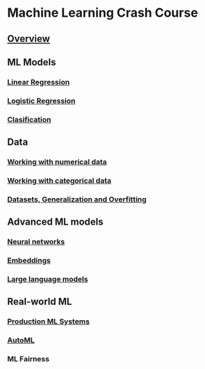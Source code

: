 # Machine Learning Crash Course

## [Overview](./overview.md)

## ML Models

### [Linear Regression](./linear_regression.md)

### [Logistic Regression](./logistic_regression.md)

### [Clasification](./clasification.md)

## Data

### [Working with numerical data](./numerical_data.md)

### [Working with categorical data](./categorical_data.md)

### [Datasets, Generalization and Overfitting](./datasets.md)

## Advanced ML models

### [Neural networks](./neural_networks.md)

### [Embeddings](./embeddings.md)

### [Large language models](./llm.md)

## Real-world ML

### [Production ML Systems](./production_ml.md)

### [AutoML](./automl.md)

### ML Fairness
